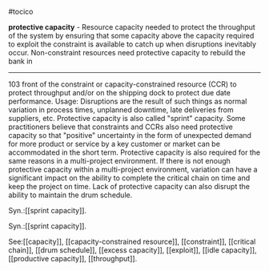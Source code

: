 #tocico

<b>protective capacity</b> -  Resource capacity needed to protect the throughput of the system by ensuring that some capacity above the capacity required to exploit the constraint is available to catch up when disruptions inevitably occur.  Non-constraint resources need protective capacity to rebuild the bank in 
<hr/>
103 
front of the constraint or capacity-constrained resource (CCR) to protect throughput and/or on the shipping dock to protect due date performance.  
Usage: Disruptions are the result of such things as normal variation in process times, unplanned downtime, late deliveries from suppliers, etc. Protective capacity is also called "sprint" capacity. Some practitioners believe that constraints and CCRs also need protective capacity so that "positive" uncertainty in the form of unexpected demand for more product or service by a key customer or market can be accommodated in the short term. Protective capacity is also required for the same reasons in a multi-project environment. If there is not enough protective capacity within a multi-project environment, variation can have a significant impact on the ability to complete the critical chain on time and keep the project on time. Lack of protective capacity can also disrupt the ability to maintain the drum schedule. 

Syn.:[[sprint capacity]].

Syn.:[[sprint capacity]].



See:[[capacity]], [[capacity-constrained resource]], [[constraint]], [[critical chain]], [[drum schedule]], [[excess capacity]], [[exploit]], [[idle capacity]], [[productive capacity]], [[throughput]].
